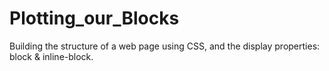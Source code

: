 # Plotting_our_Blocks

Building the structure of a web page using CSS, and the display properties: block & inline-block.
